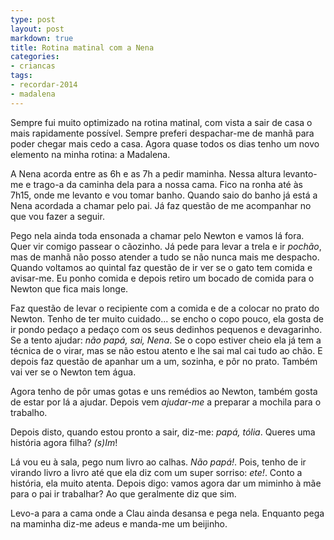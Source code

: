 ```yaml
---
type: post
layout: post
markdown: true
title: Rotina matinal com a Nena
categories:
- criancas
tags:
- recordar-2014
- madalena
---
```


Sempre fui muito optimizado na rotina matinal, com vista a sair de casa o mais
rapidamente possível. Sempre preferi despachar-me de manhã para poder chegar
mais cedo a casa. Agora quase todos os dias tenho um novo elemento na minha rotina:
a Madalena.

A Nena acorda entre as 6h e as 7h a pedir maminha. Nessa altura levanto-me e
trago-a da caminha dela para a nossa cama. Fico na ronha até às 7h15, onde me
levanto e vou tomar banho. Quando saio do banho já está a Nena acordada a chamar
pelo pai. Já faz questão de me acompanhar no que vou fazer a seguir.

Pego nela ainda toda ensonada a chamar pelo Newton e vamos lá fora. Quer vir
comigo passear o cãozinho. Já pede para levar a trela e ir _pochão_, mas
de manhã não posso atender a tudo se não nunca mais me despacho. Quando voltamos
ao quintal faz questão de ir ver se o gato tem comida e avisar-me. Eu ponho
comida e depois retiro um bocado de comida para o Newton que fica mais longe.

Faz questão de levar o recipiente com a comida e de a colocar no prato do Newton.
Tenho de ter muito cuidado... se encho o copo pouco, ela gosta de ir pondo pedaço
a pedaço com os seus dedinhos pequenos e devagarinho. Se a tento ajudar: _não
papá, sai, Nena_. Se o copo estiver cheio ela já tem a técnica de o virar, mas
se não estou atento e lhe sai mal cai tudo ao chão. E depois faz questão de apanhar
um a um, sozinha, e pôr no prato. Também vai ver se o Newton tem água.

Agora tenho de pôr umas gotas e uns remédios ao Newton, também gosta de estar
por lá a ajudar. Depois vem _ajudar-me_ a preparar a mochila para o trabalho.

Depois disto, quando estou pronto a sair, diz-me: _papá, tólia_. Queres uma
história agora filha? _(s)Im_!

Lá vou eu à sala, pego num livro ao calhas. _Não papá!_. Pois, tenho de ir virando
livro a livro até que ela diz com um super sorriso: _ete!_. Conto a história,
ela muito atenta. Depois digo: vamos agora dar um miminho à mãe para o pai ir
trabalhar? Ao que geralmente diz que sim.

Levo-a para a cama onde a Clau ainda desansa e pega nela. Enquanto pega na
maminha diz-me adeus e manda-me um beijinho.
